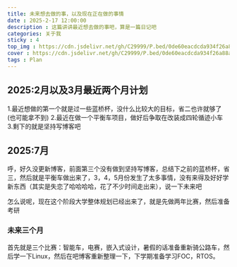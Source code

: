 ```yaml
---
title: 未来想去做的事，以及现在正在做的事情
date : 2025-2-17 12:00:00
description : 这篇讲讲最近想去做的事吧，算是一篇日记吧
categories: 关于我
sticky : 4
top_img : https://cdn.jsdelivr.net/gh/C29999/P.bed/0de60eacdcda934f26a88a2fd97b802d.jpeg
cover : https://cdn.jsdelivr.net/gh/C29999/P.bed/0de60eacdcda934f26a88a2fd97b802d.jpeg
tags : Plan
---
```


## 2025:2月以及3月最近两个月计划

1.最近想做的第一个就是过一些蓝桥杯，没什么比较大的目标，省二也许就够了(也可能拿不到)
2.最近在做一个平衡车项目，做好后争取在改装成四轮循迹小车
3.剩下的就是坚持写博客吧

## 2025:7月

呼，好久没更新博客，前面第三个没有做到坚持写博客，总结下之前的蓝桥杯，省三，然后就是平衡车做出来了，3，4，5月份发生了太多事情，没有来得及好好学新东西（其实是失恋了哈哈哈哈，花了不少时间走出来），说一下未来吧

怎么说呢，现在这个阶段大学整体规划已经出来了，就是先做两年比赛，然后准备考研

### 未来三个月

首先就是三个比赛：智能车，电赛，嵌入式设计，暑假的话准备重新骑公路车，然后学一下Linux，然后在吧博客重新整理一下，下学期准备学习FOC，RTOS。

